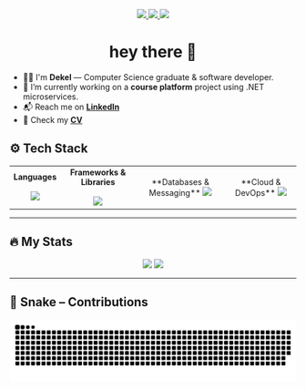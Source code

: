 <p align="center">
  <!-- LinkedIn -->
  <a href="https://www.linkedin.com/in/dekel-rafian-software-developer/" target="_blank">
    <img src="https://img.shields.io/badge/LinkedIn-0A66C2?logo=linkedin&logoColor=white&style=for-the-badge" />
  </a>

  <!-- CV -->
  <a href="https://raw.githubusercontent.com/dekel5030/dekel5030/main/Dekel_Rafian_CV.pdf" target="_blank">
    <img src="https://img.shields.io/badge/CV-Download-4F46E5?style=for-the-badge" />
  </a>
  
  <!-- Profile views -->
  <img src="https://komarev.com/ghpvc/?username=dekel5030&label=Profile%20views&style=for-the-badge" />
</p>

<p align="center">
</p>

<h1 align="center">hey there 👋</h1>

- 👨‍💻 I'm **Dekel** — Computer Science graduate & software developer.  
- 🔭 I’m currently working on a **course platform** project using .NET microservices.
- 📬 Reach me on **[LinkedIn](https://www.linkedin.com/in/dekel-rafian-software-developer/)**  
- 📄 Check my **[CV](https://raw.githubusercontent.com/dekel5030/dekel5030/main/Dekel_Rafian_CV.pdf)**  


## ⚙️ Tech Stack

<table>
  <tr>
    <td align="center">
      <b>Languages</b><br><br>
      <img src="https://skillicons.dev/icons?i=cs,python,javascript,cpp,c" />
    </td>
    <td align="center">
      <b>Frameworks & Libraries</b><br><br>
      <img src="https://skillicons.dev/icons?i=dotnet,django,react,ts,nodejs" />
    </td>
    <td align="center">
      **Databases & Messaging**  
      <img src="https://skillicons.dev/icons?i=postgres,rabbitmq,kafka" />
    </td>
    <td align="center">
      **Cloud & DevOps**  
      <img src="https://skillicons.dev/icons?i=aws,docker,kubernetes,linux,git" />
    </td>
  </tr>
</table>

---

## 🔥 My Stats
<p align="center">
  <img height="160" src="https://github-readme-stats.vercel.app/api?username=dekel5030&show_icons=true&theme=default&count_private=true" />
  <img height="160" src="https://github-readme-stats.vercel.app/api/top-langs/?username=dekel5030&layout=compact" />
</p>

---

## 🐍 Snake – Contributions
<p>
  <img src="https://raw.githubusercontent.com/dekel5030/dekel5030/output/snake.svg" alt="snake animation" />
</p>
